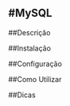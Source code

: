 #MySQL
----------------------------------------------
##Descrição

##Instalação

##Configuração

##Como Utilizar

##Dicas